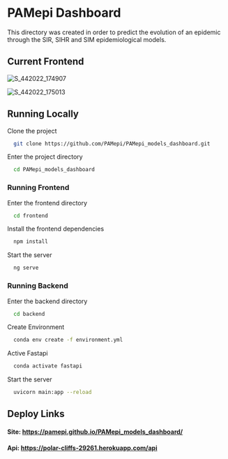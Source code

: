 
# PAMepi Dashboard

This directory was created in order to predict the evolution of an epidemic through the SIR, SIHR and SIM epidemiological models.


## Current Frontend

![S_442022_174907](https://user-images.githubusercontent.com/73593492/161871097-eca9f82d-7a5a-4b8f-9542-eda9a7341598.png)


![S_442022_175013](https://user-images.githubusercontent.com/73593492/161871139-73f733dc-423e-40ce-a708-cca2bef50022.png)




## Running Locally

Clone the project

```bash
  git clone https://github.com/PAMepi/PAMepi_models_dashboard.git
```

Enter the project directory

```bash
  cd PAMepi_models_dashboard
```
### Running Frontend
Enter the frontend directory

```bash
  cd frontend
```

Install the frontend dependencies

```bash
  npm install
```

Start the server

```bash
  ng serve
```
### Running Backend 

Enter the backend directory

```bash
  cd backend
```

Create Environment

```bash
  conda env create -f environment.yml
```

Active Fastapi

```bash
  conda activate fastapi
```

Start the server

```bash
  uvicorn main:app --reload
```


## Deploy Links

#### Site: https://pamepi.github.io/PAMepi_models_dashboard/

#### Api: https://polar-cliffs-29261.herokuapp.com/api

